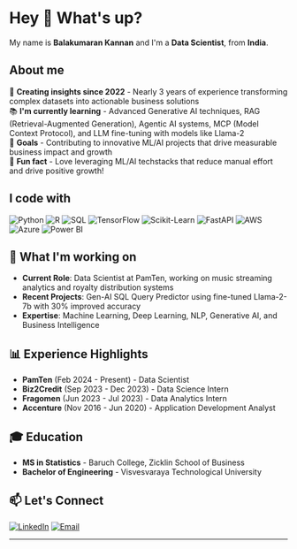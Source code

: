 # Hey 👋 What's up?

My name is **Balakumaran Kannan** and I'm a **Data Scientist**, from **India**.

## About me

🐛 **Creating insights since 2022** - Nearly 3 years of experience transforming complex datasets into actionable business solutions  
📚 **I'm currently learning** - Advanced Generative AI techniques, RAG (Retrieval-Augmented Generation), Agentic AI systems, MCP (Model Context Protocol), and LLM fine-tuning with models like Llama-2  
🎯 **Goals** - Contributing to innovative ML/AI projects that drive measurable business impact and growth  
🧠 **Fun fact** - Love leveraging ML/AI techstacks that reduce manual effort and drive positive growth!

## I code with

![Python](https://img.shields.io/badge/Python-3776AB?style=for-the-badge&logo=python&logoColor=white)
![R](https://img.shields.io/badge/R-276DC3?style=for-the-badge&logo=r&logoColor=white)
![SQL](https://img.shields.io/badge/SQL-4479A1?style=for-the-badge&logo=mysql&logoColor=white)
![TensorFlow](https://img.shields.io/badge/TensorFlow-FF6F00?style=for-the-badge&logo=tensorflow&logoColor=white)
![Scikit-Learn](https://img.shields.io/badge/Scikit--Learn-F7931E?style=for-the-badge&logo=scikit-learn&logoColor=white)
![FastAPI](https://img.shields.io/badge/FastAPI-005571?style=for-the-badge&logo=fastapi&logoColor=white)
![AWS](https://img.shields.io/badge/AWS-232F3E?style=for-the-badge&logo=amazon-aws&logoColor=white)
![Azure](https://img.shields.io/badge/Azure-0078D4?style=for-the-badge&logo=microsoft-azure&logoColor=white)
![Power BI](https://img.shields.io/badge/Power_BI-F2C811?style=for-the-badge&logo=power-bi&logoColor=black)

## 🚀 What I'm working on

- **Current Role**: Data Scientist at PamTen, working on music streaming analytics and royalty distribution systems
- **Recent Projects**: Gen-AI SQL Query Predictor using fine-tuned Llama-2-7b with 30% improved accuracy
- **Expertise**: Machine Learning, Deep Learning, NLP, Generative AI, and Business Intelligence


## 📊 Experience Highlights

- **PamTen** (Feb 2024 - Present) - Data Scientist
- **Biz2Credit** (Sep 2023 - Dec 2023) - Data Science Intern  
- **Fragomen** (Jun 2023 - Jul 2023) - Data Analytics Intern
- **Accenture** (Nov 2016 - Jun 2020) - Application Development Analyst

## 🎓 Education

- **MS in Statistics** - Baruch College, Zicklin School of Business
- **Bachelor of Engineering** - Visvesvaraya Technological University

## 📫 Let's Connect

[![LinkedIn](https://img.shields.io/badge/LinkedIn-0077B5?style=for-the-badge&logo=linkedin&logoColor=white)](https://www.linkedin.com/in/balakumarankannan)
[![Email](https://img.shields.io/badge/Email-D14836?style=for-the-badge&logo=gmail&logoColor=white)](mailto:balakumaran.kannan@baruchmail.cuny.edu)

---
